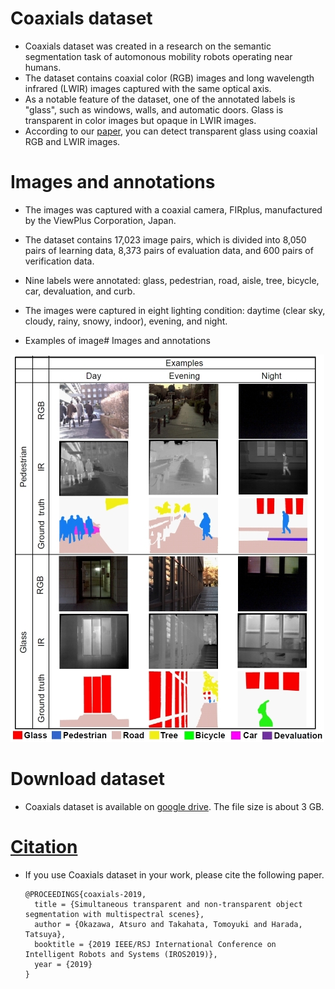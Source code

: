 # Coaxials dataset
  - Coaxials dataset was created in a research on the semantic segmentation task of automonous mobility robots operating near humans. 
  - The dataset contains coaxial color (RGB) images and long wavelength infrared (LWIR) images captured with the same optical axis.
  - As a notable feature of the dataset, one of the annotated labels is "glass", such as windows, walls, and automatic doors. Glass is transparent in color images but opaque in LWIR images.
  - According to our [paper](#paper), you can detect transparent glass using coaxial RGB and LWIR images.

# Images and annotations
  - The images was captured with a coaxial camera, FIRplus, manufactured by the ViewPlus Corporation, Japan.
  - The dataset contains 17,023 image pairs, which is divided into 8,050 pairs of learning data, 8,373 pairs of evaluation data, and 600 pairs of verification data.
  - Nine labels were annotated: glass, pedestrian, road, aisle, tree, bicycle, car, devaluation, and curb.
  - The images were captured in eight lighting condition: daytime (clear sky, cloudy, rainy, snowy, indoor), evening, and night.

  - Examples of image# Images and annotations

![Image example](https://github.com/mil-tokyo/coaxials/blob/master/ImageExample.jpg)

# Download dataset
  - Coaxials dataset is available on [google drive](https://drive.google.com/file/d/10VIdfmV08nFXPOn2IqJrB1Obo4GKjjPx/view?usp=sharing). The file size is about 3 GB.

# [Citation](#paper)
  - If you use Coaxials dataset in your work, please cite the following paper.
    ```
    @PROCEEDINGS{coaxials-2019,
      title = {Simultaneous transparent and non-transparent object segmentation with multispectral scenes},
      author = {Okazawa, Atsuro and Takahata, Tomoyuki and Harada, Tatsuya},
      booktitle = {2019 IEEE/RSJ International Conference on Intelligent Robots and Systems (IROS2019)},
      year = {2019}
    }
    ```
